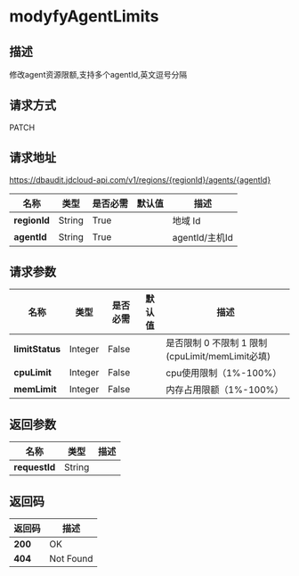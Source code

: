 # modyfyAgentLimits


## 描述
修改agent资源限额,支持多个agentId,英文逗号分隔

## 请求方式
PATCH

## 请求地址
https://dbaudit.jdcloud-api.com/v1/regions/{regionId}/agents/{agentId}

|名称|类型|是否必需|默认值|描述|
|---|---|---|---|---|
|**regionId**|String|True| |地域 Id|
|**agentId**|String|True| |agentId/主机Id|

## 请求参数
|名称|类型|是否必需|默认值|描述|
|---|---|---|---|---|
|**limitStatus**|Integer|False| |是否限制 0 不限制 1 限制(cpuLimit/memLimit必填)|
|**cpuLimit**|Integer|False| |cpu使用限制（1%-100%）|
|**memLimit**|Integer|False| |内存占用限额（1%-100%）|


## 返回参数
|名称|类型|描述|
|---|---|---|
|**requestId**|String| |


## 返回码
|返回码|描述|
|---|---|
|**200**|OK|
|**404**|Not Found|
